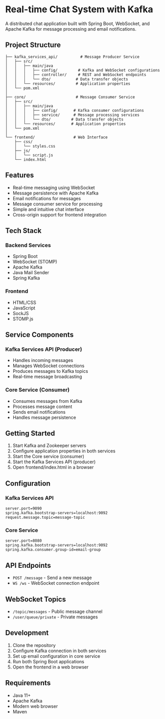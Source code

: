 # Real-time Chat System with Kafka

A distributed chat application built with Spring Boot, WebSocket, and Apache Kafka for message processing and email notifications.

## Project Structure

```
├── kafka_services_api/          # Message Producer Service
│   ├── src/
│   │   ├── main/java
│   │   │   ├── config/         # Kafka and WebSocket configurations
│   │   │   ├── controller/     # REST and WebSocket endpoints
│   │   │   └── dto/           # Data transfer objects
│   │   └── resources/         # Application properties
│   └── pom.xml
│
├── core/                      # Message Consumer Service
│   ├── src/
│   │   ├── main/java
│   │   │   ├── config/       # Kafka consumer configurations
│   │   │   ├── service/      # Message processing services
│   │   │   └── dto/         # Data transfer objects
│   │   └── resources/       # Application properties
│   └── pom.xml
│
└── frontend/                 # Web Interface
    ├── css/
    │   └── styles.css
    ├── js/
    │   └── script.js
    └── index.html
```

## Features

- Real-time messaging using WebSocket
- Message persistence with Apache Kafka
- Email notifications for messages
- Message consumer service for processing
- Simple and intuitive chat interface
- Cross-origin support for frontend integration

## Tech Stack

### Backend Services
- Spring Boot
- WebSocket (STOMP)
- Apache Kafka
- Java Mail Sender
- Spring Kafka

### Frontend
- HTML/CSS
- JavaScript
- SockJS
- STOMP.js

## Service Components

### Kafka Services API (Producer)
- Handles incoming messages
- Manages WebSocket connections
- Produces messages to Kafka topics
- Real-time message broadcasting

### Core Service (Consumer)
- Consumes messages from Kafka
- Processes message content
- Sends email notifications
- Handles message persistence

## Getting Started

1. Start Kafka and Zookeeper servers
2. Configure application properties in both services
3. Start the Core service (consumer)
4. Start the Kafka Services API (producer)
5. Open frontend/index.html in a browser

## Configuration

### Kafka Services API
```properties
server.port=9090
spring.kafka.bootstrap-servers=localhost:9092
request.message.topic=message-topic
```

### Core Service
```properties
server.port=8080
spring.kafka.bootstrap-servers=localhost:9092
spring.kafka.consumer.group-id=email-group
```

## API Endpoints

- `POST /message` - Send a new message
- `WS /ws` - WebSocket connection endpoint

## WebSocket Topics

- `/topic/messages` - Public message channel
- `/user/queue/private` - Private messages

## Development

1. Clone the repository
2. Configure Kafka connection in both services
3. Set up email configuration in core service
4. Run both Spring Boot applications
5. Open the frontend in a web browser

## Requirements

- Java 11+
- Apache Kafka
- Modern web browser
- Maven
